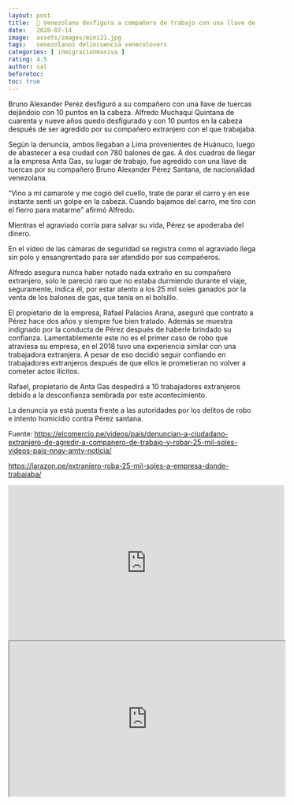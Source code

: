 ```yaml
---
layout: post
title:  🔴 Venezolano desfigura a compañero de trabajo con una llave de tuercas por robar 25 mil soles
date:   2020-07-14
image:  assets/images/mini21.jpg
tags:   venezolanos delincuencia venecolovers
categories: [ inmigracionmasiva ]
rating: 4.5
author: sal
beforetoc:
toc: true
---
```


Bruno Alexander Peréz desfiguró a su compañero con una llave de tuercas dejándolo con 10 puntos en la cabeza.
Alfredo Muchaqui Quintana de cuarenta y nueve años quedo desfigurado y con 10 puntos en la cabeza después de ser agredido por su compañero extranjero con el que trabajaba.

Según la denuncia, ambos llegaban a Lima provenientes de Huánuco, luego de abastecer a esa ciudad con 780 balones de gas. A dos cuadras de llegar a la empresa Anta Gas, su lugar de trabajo, fue agredido con una llave de tuercas por su compañero Bruno Alexander Pérez Santana, de nacionalidad venezolana.

“Vino a mi camarote y me cogió del cuello, trate de parar el carro y en ese instante sentí un golpe en la cabeza. Cuando bajamos del carro, me tiro con el fierro para matarme” afirmó Alfredo.

Mientras el agraviado corría para salvar su vida, Pérez se apoderaba del dinero.

En el vídeo de las cámaras de seguridad se registra como el agraviado llega sin polo y ensangrentado para ser atendido por sus compañeros.

Alfredo asegura nunca haber notado nada extraño en su compañero extranjero, solo le pareció raro que no estaba durmiendo durante el viaje, seguramente, indica él, por estar atento a los 25 mil soles ganados por la venta de los balones de gas, que tenía en el bolsillo.

El propietario de la empresa, Rafael Palacios Arana, aseguró que contrato a Pérez hace dos años y siempre fue bien tratado. Además se muestra indignado por la conducta de Pérez después de haberle brindado su confianza. Lamentablemente este no es el primer caso de robo que atraviesa su empresa, en el 2018 tuvo una experiencia similar con una trabajadora extranjera. A pesar de eso decidió seguir confiando en trabajadores extranjeros después de que ellos le prometieran no volver a cometer actos ilícitos.

Rafael, propietario de Anta Gas despedirá a 10 trabajadores extranjeros debido a la desconfianza sembrada por este acontecimiento.

La denuncia ya está puesta frente a las autoridades por los delitos de robo e intento homicidio contra Pérez santana.


Fuente:
https://elcomercio.pe/videos/pais/denuncian-a-ciudadano-extranjero-de-agredir-a-companero-de-trabajo-y-robar-25-mil-soles-videos-pais-nnav-amtv-noticia/

https://larazon.pe/extranjero-roba-25-mil-soles-a-empresa-donde-trabajaba/

<iframe width="560" height="315" src="https://www.youtube.com/embed/2LR6FP0SBK0" frameborder="0" allow="accelerometer; autoplay; encrypted-media; gyroscope; picture-in-picture" allowfullscreen></iframe>

<iframe id="lbry-iframe" width="560" height="315" src="https://lbry.tv/$/embed/vnkrobaacompanero25mil/7e2ca55d3357a8f303540e4ae31e29288fe9da80" allowfullscreen></iframe>
